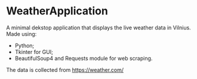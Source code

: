 # WeatherApplication

A minimal dekstop application that displays the live weather data in Vilnius. 
Made using: 
- Python;
- Tkinter for GUI;
- BeautifulSoup4 and Requests module for web scraping. 

The data is collected from https://weather.com/
